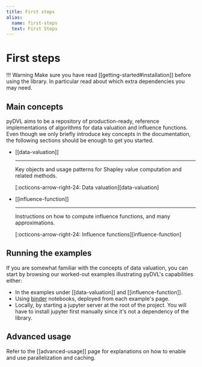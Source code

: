 ```yaml
---
title: First steps
alias: 
  name: first-steps
  text: First Steps
---
```


# First steps

!!! Warning
    Make sure you have read [[getting-started#installation]] before using the library. 
    In particular read about which extra dependencies you may need.

## Main concepts

pyDVL aims to be a repository of production-ready, reference implementations of
algorithms for data valuation and influence functions. Even though we only
briefly introduce key concepts in the documentation, the following sections 
should be enough to get you started.

<div class="grid cards" markdown>

* [[data-valuation]]

  ---

  Key objects and usage patterns for Shapley value computation and related
  methods.

  [:octicons-arrow-right-24: Data valuation][data-valuation]

* [[influence-function]]

  ---

  Instructions on how to compute influence functions, and many approximations.
  
  [:octicons-arrow-right-24: Influence functions][influence-function]

</div>

## Running the examples

If you are somewhat familiar with the concepts of data valuation, you can start
by browsing our worked-out examples illustrating pyDVL's capabilities either:

- In the examples under [[data-valuation]] and [[influence-function]].
- Using [binder](https://mybinder.org/) notebooks, deployed from each
  example's page.
- Locally, by starting a jupyter server at the root of the project. You will
  have to install jupyter first manually since it's not a dependency of the
  library.

## Advanced usage

Refer to the [[advanced-usage]] page for explanations on how to enable
and use parallelization and caching.
